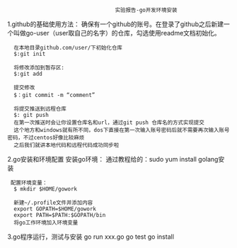                                       实验报告-go开发环境安装
  1.github的基础使用方法：
      确保有一个github的账号。在登录了github之后新建一个叫做go-user（user取自己的名字）的仓库，勾选使用readme文档初始化。
     
      在本地目录github.com/user/下初始化仓库
      $:git init
      
      将修改添加到暂存区:
      $:git add
      
      提交修改
      $：git commit -m “comment”
      
      将提交推送到远程仓库
      $: git push
      在第一次推送时会让你设置仓库名和url，通过git push 仓库名的方式实现提交
      这个地方和windows就有所不同，dos下直接在第一次输入账号密码后就不需要再次输入账号密码，不过centos好像比较麻烦
      之后我们就讲本地代码和远程代码成功同步啦
2.go安装和环境配置
     安装go环境：
     通过教程给的：sudo yum install golang安装
     
     配置环境变量：
      $ mkdir $HOME/gowork
      
      新建~/.profile文件并添加内容
      export GOPATH=$HOME/gowork
      export PATH=$PATH:$GOPATH/bin
      将go工作环境加入环境变量
      
 3.go程序运行，测试与安装
      go run xxx.go
      go test
      go install
